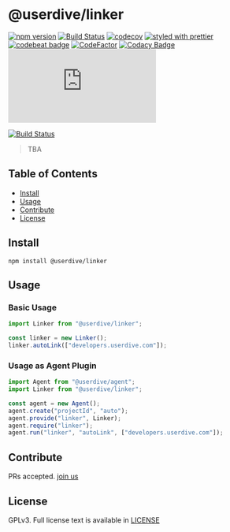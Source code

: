 # @userdive/linker

[![npm version](https://badge.fury.io/js/%40userdive%2Flinker.svg)](https://badge.fury.io/js/%40userdive%2Flinker)
[![Build Status](https://travis-ci.org/userdive/agent.js.svg?branch=master)](https://travis-ci.org/userdive/agent.js)
[![codecov](https://codecov.io/gh/userdive/agent.js/branch/master/graph/badge.svg)](https://codecov.io/gh/userdive/agent.js)
[![styled with prettier](https://img.shields.io/badge/styled_with-prettier-ff69b4.svg)](https://github.com/prettier/prettier)
[![codebeat badge](https://codebeat.co/badges/248f31a1-c73e-45e4-b1e0-a6154c1baaca)](https://codebeat.co/projects/github-com-userdive-agent-js-master)
[![CodeFactor](https://www.codefactor.io/repository/github/userdive/agent.js/badge)](https://www.codefactor.io/repository/github/userdive/agent.js)
[![Codacy Badge](https://api.codacy.com/project/badge/Grade/007cedb2144843ebb45db871c04a0045)](https://app.codacy.com/app/USERDIVE/agent.js/dashboard)
[![BCH compliance](https://bettercodehub.com/edge/badge/userdive/agent.js?branch=master)](https://bettercodehub.com/)

[![Build Status](https://saucelabs.com/browser-matrix/userdive.svg)](https://saucelabs.com/open_sauce/user/userdive/builds)

> TBA

## Table of Contents

*   [Install](#install)
*   [Usage](#usage)
*   [Contribute](#contribute)
*   [License](#license)

## Install

    npm install @userdive/linker

## Usage

### Basic Usage

```js
import Linker from "@userdive/linker";

const linker = new Linker();
linker.autoLink(["developers.userdive.com"]);
```

### Usage as Agent Plugin

```js
import Agent from "@userdive/agent";
import Linker from "@userdive/linker";

const agent = new Agent();
agent.create("projectId", "auto");
agent.provide("linker", Linker);
agent.require("linker");
agent.run("linker", "autoLink", ["developers.userdive.com"]);
```

## Contribute

PRs accepted. [join us](https://www.wantedly.com/companies/uncovertruth/projects)

## License

GPLv3. Full license text is available in [LICENSE](https://github.com/userdive/agent.js/blob/master/packages/linker/LICENSE)
